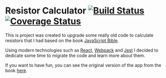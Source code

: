 # Resistor Calculator [![Build Status](https://travis-ci.org/alias-mac/resistor.svg?branch=master)](https://travis-ci.org/alias-mac/resistor) [![Coverage Status](https://coveralls.io/repos/github/alias-mac/resistor/badge.svg?branch=master)](https://coveralls.io/github/alias-mac/resistor?branch=master)

This is project was created to upgrade some really old code to calculate resistors that I had based on the book [JavaScript Bible](http://www.goodreads.com/book/show/852391.JavaScript_Bible).

Using modern technologies such as [React][ReactJS], [Webpack][Webpack] and [Jest][Jest] I decided to dedicate some time to migrate the code and learn more about them.

If you want to have fun, you can see the original version of the app from the book [here](http://www.dannyg.com/examples/res2/resistor.htm).

[ReactJS]: https://facebook.github.io/react/
[Webpack]: http://webpack.github.io
[Jest]: https://facebook.github.io/jest/
